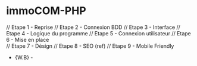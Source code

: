 # immoCOM-PHP


// Etape 1 - Reprise
// Etape 2 - Connexion BDD
// Etape 3 - Interface 
// Etape 4 - Logique du programme 
// Etape 5 - Connexion utilisateur 
// Etape 6 - Mise en place  
// Etape 7 - Désign 
// Etape 8 - SEO (ref)
// Etape 9 - Mobile Friendly


 - {W.B} -
